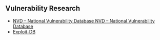 ## Vulnerability Research

  - [NVD – National Vulnerability Database NVD – National Vulnerability Database](https://nvd.nist.gov/vuln/search)
  - [Exploit-DB](https://www.exploit-db.com/)
